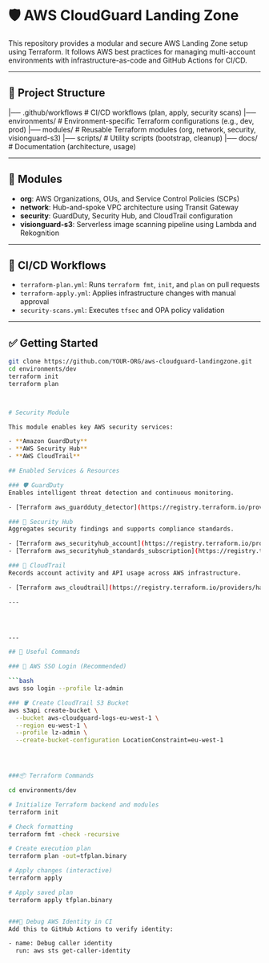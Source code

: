 # 🛡️ AWS CloudGuard Landing Zone

This repository provides a modular and secure AWS Landing Zone setup using Terraform. It follows AWS best practices for managing multi-account environments with infrastructure-as-code and GitHub Actions for CI/CD.

---

## 📁 Project Structure
|── .github/workflows # CI/CD workflows (plan, apply, security scans)
|── environments/ # Environment-specific Terraform configurations (e.g., dev, prod)
|── modules/ # Reusable Terraform modules (org, network, security, visionguard-s3)
|── scripts/ # Utility scripts (bootstrap, cleanup)
|── docs/ # Documentation (architecture, usage)


---

## 🧱 Modules

- **org**: AWS Organizations, OUs, and Service Control Policies (SCPs)
- **network**: Hub-and-spoke VPC architecture using Transit Gateway
- **security**: GuardDuty, Security Hub, and CloudTrail configuration
- **visionguard-s3**: Serverless image scanning pipeline using Lambda and Rekognition

---

## 🚀 CI/CD Workflows

- `terraform-plan.yml`: Runs `terraform fmt`, `init`, and `plan` on pull requests
- `terraform-apply.yml`: Applies infrastructure changes with manual approval
- `security-scans.yml`: Executes `tfsec` and OPA policy validation

---

## ✅ Getting Started

```bash
git clone https://github.com/YOUR-ORG/aws-cloudguard-landingzone.git
cd environments/dev
terraform init
terraform plan



# Security Module

This module enables key AWS security services:

- **Amazon GuardDuty**
- **AWS Security Hub**
- **AWS CloudTrail**

## Enabled Services & Resources

### 🛡️ GuardDuty
Enables intelligent threat detection and continuous monitoring.

- [Terraform aws_guardduty_detector](https://registry.terraform.io/providers/hashicorp/aws/latest/docs/resources/guardduty_detector)

### 🧩 Security Hub
Aggregates security findings and supports compliance standards.

- [Terraform aws_securityhub_account](https://registry.terraform.io/providers/hashicorp/aws/latest/docs/resources/securityhub_account)
- [Terraform aws_securityhub_standards_subscription](https://registry.terraform.io/providers/hashicorp/aws/latest/docs/resources/securityhub_standards_subscription)

### 📜 CloudTrail
Records account activity and API usage across AWS infrastructure.

- [Terraform aws_cloudtrail](https://registry.terraform.io/providers/hashicorp/aws/latest/docs/resources/cloudtrail)

---




---

## 🔧 Useful Commands

### 🔐 AWS SSO Login (Recommended)

```bash
aws sso login --profile lz-admin

### 🪣 Create CloudTrail S3 Bucket
aws s3api create-bucket \
  --bucket aws-cloudguard-logs-eu-west-1 \
  --region eu-west-1 \
  --profile lz-admin \
  --create-bucket-configuration LocationConstraint=eu-west-1




###📦 Terraform Commands

cd environments/dev

# Initialize Terraform backend and modules
terraform init

# Check formatting
terraform fmt -check -recursive

# Create execution plan
terraform plan -out=tfplan.binary

# Apply changes (interactive)
terraform apply

# Apply saved plan
terraform apply tfplan.binary


###🪪 Debug AWS Identity in CI
Add this to GitHub Actions to verify identity:

- name: Debug caller identity
  run: aws sts get-caller-identity
